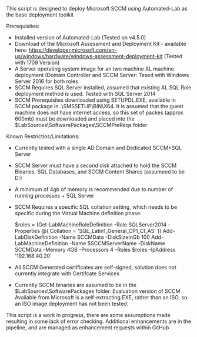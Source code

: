 This script is designed to deploy Microsoft SCCM using Automated-Lab as the base deployment toolkit

Prerequisites:
- Installed version of Automated-Lab (Tested on v4.5.0)
- Download of the Microsoft Assessment and Deployment Kit - available here:
    https://developer.microsoft.com/en-us/windows/hardware/windows-assessment-deployment-kit
    (Tested with 1709 Version)
- A Server operating system image for an two machine AL machine deployment (Domain Controller and SCCM Server:
    Tesed with Windows Server 2016 for both roles
- SCCM Requires SQL Server installed, assumed that existing AL SQL Role deployment method is used.
    Tested with SQL Server 2014
- SCCM Prerequisites downloaded using SETUPDL.EXE, available in SCCM package in .\SMSSETUP\BIN\X64. It is assumed that the guest machine does not have internet access, so this set of packes (approx 600mb) must be downloaded and placed into the $LabSources\SoftwarePackages\SCCMPreReqs folder

Known Restrictios/Limitations:
- Currently tested with a single AD Domain and Dedicated SCCM+SQL Server
- SCCM Server must have a second disk attached to hold the SCCM Binaries, SQL Databases, and SCCM Content Shares (assumeed to be D:)
- A minimum of 4gb of memory is recommended due to number of running processes + SQL Server
- SCCM Requires a specific SQL collation setting, which needs to be specific during the Virtual Machine definition phase:

  $roles = (Get-LabMachineRoleDefinition -Role SQLServer2014 -Properties @{ Collation = 'SQL_Latin1_General_CP1_CI_AS' })
  Add-LabDiskDefinition -Name SCCMData -DiskSizeInGb 100
  Add-LabMachineDefinition -Name $SCCMServerName -DiskName SCCMData -Memory 4GB -Processors 4 -Roles $roles -IpAddress '192.168.40.20' 
 
 - All SCCM Generated certificates are self-signed, solution does not currently integrate with Certifcate Services
 - Currently SCCM binaries are assumed to be in the $LabSources\SoftwarePackages folder.  Evaluation version of SCCM Available from Microsoft is a self-extracting EXE, rather than an ISO, so an ISO image deployment has not been tested.

This script is a work in progress, there are some assumptions made resulting in some lack of error checking. Additional enhancements are in the pipeline, and are managed as enhancement requests within GitHub
